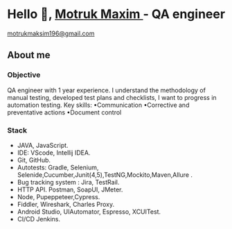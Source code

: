 
# Hello 👋,  [Motruk Maxim ](https://github.com/MisterMAX789) - QA engineer
motrukmaksim196@gmail.com

## About me

### Objective

QA engineer with 1 year experience.
I understand the methodology of manual testing, developed test plans and checklists, I want to progress in automation testing.
Key skills:
•Communication
•Corrective and preventative actions
•Document control

### Stack
* JAVA, JavaScript.
* IDE: VScode, Intellij IDEA.
* Git, GitHub.
* Autotests: Gradle, Selenium, Selenide,Cucumber,Junit(4,5),TestNG,Mockito,Maven,Allure .
* Bug tracking system  : Jira, TestRail.
* HTTP API. Postman, SoapUI, JMeter. 
* Node, Pupeppeteer,Cypress. 
* Fiddler, Wireshark, Charles Proxy. 
* Android Studio, UIAutomator, Espresso, XCUITest.
* CI/CD Jenkins.
